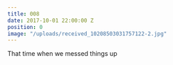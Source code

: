 ```yaml
---
title: 008
date: 2017-10-01 22:00:00 Z
position: 0
image: "/uploads/received_10208503031757122-2.jpg"
---
```


That time when we messed things up